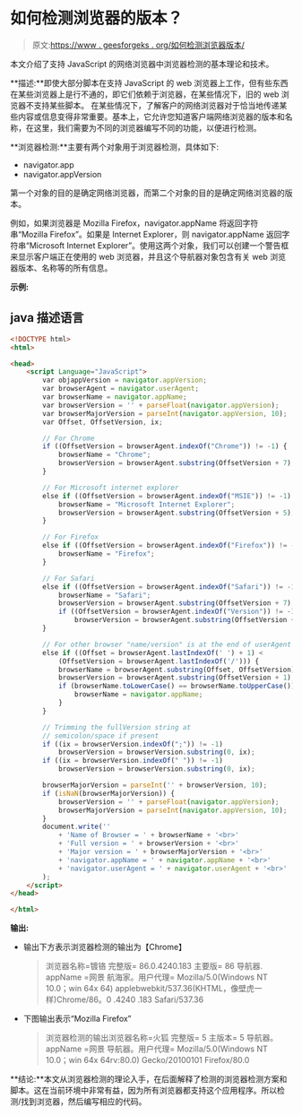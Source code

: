 # 如何检测浏览器的版本？

> 原文:[https://www . geesforgeks . org/如何检测浏览器版本/](https://www.geeksforgeeks.org/how-to-detect-the-version-of-a-browser/)

本文介绍了支持 JavaScript 的网络浏览器中浏览器检测的基本理论和技术。

**描述:**即使大部分脚本在支持 JavaScript 的 web 浏览器上工作，但有些东西在某些浏览器上是行不通的，即它们依赖于浏览器，在某些情况下，旧的 web 浏览器不支持某些脚本。
在某些情况下，了解客户的网络浏览器对于恰当地传递某些内容或信息变得非常重要。基本上，它允许您知道客户端网络浏览器的版本和名称，在这里，我们需要为不同的浏览器编写不同的功能，以便进行检测。

**浏览器检测:**主要有两个对象用于浏览器检测，具体如下:

*   navigator.app
*   navigator.appVersion

第一个对象的目的是确定网络浏览器，而第二个对象的目的是确定网络浏览器的版本。

例如，如果浏览器是 Mozilla Firefox，navigator.appName 将返回字符串“Mozilla Firefox”。如果是 Internet Explorer，则 navigator.appName 返回字符串“Microsoft Internet Explorer”。使用这两个对象，我们可以创建一个警告框来显示客户端正在使用的 web 浏览器，并且这个导航器对象包含有关 web 浏览器版本、名称等的所有信息。

**示例:**

## java 描述语言

```html
<!DOCTYPE html>
<html>

<head>
    <script Language="JavaScript">
        var objappVersion = navigator.appVersion;
        var browserAgent = navigator.userAgent;
        var browserName = navigator.appName;
        var browserVersion = '' + parseFloat(navigator.appVersion);
        var browserMajorVersion = parseInt(navigator.appVersion, 10);
        var Offset, OffsetVersion, ix;

        // For Chrome 
        if ((OffsetVersion = browserAgent.indexOf("Chrome")) != -1) {
            browserName = "Chrome";
            browserVersion = browserAgent.substring(OffsetVersion + 7);
        }

        // For Microsoft internet explorer 
        else if ((OffsetVersion = browserAgent.indexOf("MSIE")) != -1) {
            browserName = "Microsoft Internet Explorer";
            browserVersion = browserAgent.substring(OffsetVersion + 5);
        }

        // For Firefox
        else if ((OffsetVersion = browserAgent.indexOf("Firefox")) != -1) {
            browserName = "Firefox";
        }

        // For Safari
        else if ((OffsetVersion = browserAgent.indexOf("Safari")) != -1) {
            browserName = "Safari";
            browserVersion = browserAgent.substring(OffsetVersion + 7);
            if ((OffsetVersion = browserAgent.indexOf("Version")) != -1)
                browserVersion = browserAgent.substring(OffsetVersion + 8);
        }

        // For other browser "name/version" is at the end of userAgent 
        else if ((Offset = browserAgent.lastIndexOf(' ') + 1) <
            (OffsetVersion = browserAgent.lastIndexOf('/'))) {
            browserName = browserAgent.substring(Offset, OffsetVersion);
            browserVersion = browserAgent.substring(OffsetVersion + 1);
            if (browserName.toLowerCase() == browserName.toUpperCase()) {
                browserName = navigator.appName;
            }
        }

        // Trimming the fullVersion string at 
        // semicolon/space if present 
        if ((ix = browserVersion.indexOf(";")) != -1)
            browserVersion = browserVersion.substring(0, ix);
        if ((ix = browserVersion.indexOf(" ")) != -1)
            browserVersion = browserVersion.substring(0, ix);

        browserMajorVersion = parseInt('' + browserVersion, 10);
        if (isNaN(browserMajorVersion)) {
            browserVersion = '' + parseFloat(navigator.appVersion);
            browserMajorVersion = parseInt(navigator.appVersion, 10);
        }
        document.write(''
            + 'Name of Browser = ' + browserName + '<br>'
            + 'Full version = ' + browserVersion + '<br>'
            + 'Major version = ' + browserMajorVersion + '<br>'
            + 'navigator.appName = ' + navigator.appName + '<br>'
            + 'navigator.userAgent = ' + navigator.userAgent + '<br>'
        );
    </script>
</head>

</html>
```

**输出:**

*   输出下方表示浏览器检测的输出为【Chrome】

    > 浏览器名称=镀铬
    > 完整版= 86.0.4240.183
    > 主要版= 86
    > 导航器. appName =网景
    > 航海家。用户代理= Mozilla/5.0(Windows NT 10.0；win 64x 64)
    > applebwebkit/537.36(KHTML，像壁虎一样)Chrome/86。0 .4240 .183 Safari/537.36

*   下图输出表示“Mozilla Firefox”

    > 浏览器检测的输出浏览器名称=火狐
    > 完整版= 5
    > 主版本= 5
    > 导航器。appName =网景
    > 导航器。用户代理= Mozilla/5.0(Windows NT 10.0；win 64x 64rv:80.0)
    > Gecko/20100101 Firefox/80.0

**结论:**本文从浏览器检测的理论入手，在后面解释了检测的浏览器检测方案和脚本。这在当前环境中非常有益，因为所有浏览器都支持这个应用程序。所以检测/找到浏览器，然后编写相应的代码。